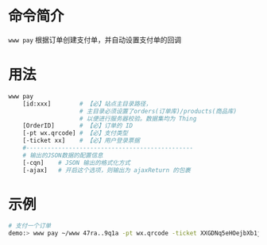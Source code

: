 命令简介
======= 

`www pay` 根据订单创建支付单，并自动设置支付单的回调

用法
=======

```bash
www pay
    [id:xxx]        # 【必】站点主目录路径，
                    # 主目录必须设置了orders(订单库)/products(商品库)
                    # 以便进行服务器校验。数据集均为 Thing
    [OrderID]       # 【必】订单的 ID
    [-pt wx.qrcode] # 【必】支付类型
    [-ticket xx]    # 【必】用户登录票据
    #-----------------------------------------------
    # 输出的JSON数据的配置信息
    [-cqn]    # JSON 输出的格式化方式
    [-ajax]   # 开启这个选项，则输出为 ajaxReturn 的包裹
```

示例
=======

```bash
# 支付一个订单
demo:> www pay ~/www 47ra..9q1a -pt wx.qrcode -ticket XXGDNq5eHOejbXb1jwb-82
```